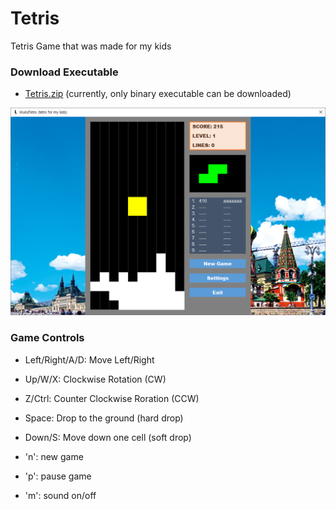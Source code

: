 # Tetris
Tetris Game that was made for my kids

### Download Executable
* [Tetris.zip](https://github.com/darkpgmr/Tetris/releases/download/tetris1.0-release/Tetris.zip)
(currently, only binary executable can be downloaded)

![My image](https://github.com/darkpgmr/Tetris/blob/master/image/tetris_gui.png)

### Game Controls
* Left/Right/A/D: Move Left/Right
* Up/W/X: Clockwise Rotation (CW)
* Z/Ctrl: Counter Clockwise Roration (CCW)
* Space: Drop to the ground (hard drop)
* Down/S: Move down one cell (soft drop) 

* 'n': new game
* 'p': pause game
* 'm': sound on/off

